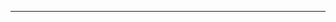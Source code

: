 <!--
CO_OP_TRANSLATOR_METADATA:
{
  "original_hash": "685f55cb07de19b52a30ce6e8b6d889e",
  "translation_date": "2025-08-28T21:00:43+00:00",
  "source_file": "03-CoreGenerativeAITechniques/README.md",
  "language_code": "hi"
}
-->


---

